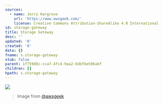 ```yaml
---
sources:
  - name: Jerry Hargrove
    url: 'https://www.awsgeek.com/'
    license: Creative Commons Attribution-ShareAlike 4.0 International License
id: storage-gateway
title: Storage Gateway
desc: ''
updated: '0'
created: '0'
data: {}
fname: s.storage-gateway
stub: false
parent: 1f759d8c-cca7-4fc4-9aa2-6dbf6e596abf
children: []
hpath: s.storage-gateway
---
```

![](/assets/images/AWS-Storage-Gateway_en.jpg)

> Image from [@awsgeek](https://www.awsgeek.com/AWS-Storage-Gateway/)
